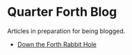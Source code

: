 # Quarter Forth Blog

Articles in preparation for being blogged.

- [Down the Forth Rabbit Hole](1.rabbit.md)
